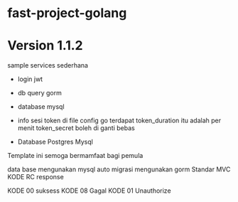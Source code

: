 # fast-project-golang
# Version 1.1.2
sample services sederhana
- login jwt
- db query gorm
- database mysql
- info sesi token di file config go terdapat token_duration itu adalah per menit token_secret boleh di ganti bebas 

- Database
  Postgres
  Mysql

Template ini semoga bermamfaat bagi pemula

data base mengunakan mysql 
auto migrasi mengunakan gorm 
Standar MVC
KODE RC response 

KODE 00 suksess
KODE 08 Gagal
KODE 01 Unauthorize
